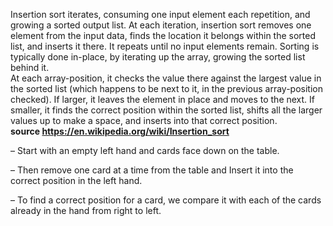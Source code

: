 Insertion sort iterates, consuming one input element each repetition, and growing a sorted output list. At each iteration, insertion sort removes one element from the input data, finds the location it belongs within the sorted list, and inserts it there. It repeats until no input elements remain. Sorting is typically done in-place, by iterating up the array, growing the sorted list behind it.   
At each array-position, it checks the value there against the largest value in the sorted list (which happens to be next to it, in the previous array-position checked). If larger, it leaves the element in place and moves to the next. If smaller, it finds the correct position within the sorted list, shifts all the larger values up to make a space, and inserts into that correct position.  
**source https://en.wikipedia.org/wiki/Insertion_sort**

– Start with an empty left hand and cards face down on the table.

– Then remove one card at a time from the table and Insert it into the correct position in the left hand.

– To find a correct position for a card, we compare it with each of the cards already in the hand from right to left.